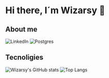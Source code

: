 # Hi there, I´m Wizarsy 👋

## About me

![LinkedIn](https://img.shields.io/badge/linkedin-%230077B5.svg?style=for-the-badge&logo=linkedin&logoColor=white)
![Postgres](https://img.shields.io/badge/postgres-%23316192.svg?style=for-the-badge&logo=postgresql&logoColor=white)

## Tecnoligies

![Wizarsy's GitHub stats](https://github-readme-stats.vercel.app/api?username=wizarsy&show_icons=true&theme=tokyonight)
![Top Langs](https://github-readme-stats.vercel.app/api/top-langs/?username=wizarsy&layout=compact&theme=tokyonight)

<!--
**Wizarsy/wizarsy** is a ✨ _special_ ✨ repository because its `README.md` (this file) appears on your GitHub profile.

Here are some ideas to get you started:

- 🔭 I’m currently working on ...
- 🌱 I’m currently learning ...
- 👯 I’m looking to collaborate on ...
- 🤔 I’m looking for help with ...
- 💬 Ask me about ...
- 📫 How to reach me: ...
- 😄 Pronouns: ...
- ⚡ Fun fact: ...
-->
